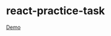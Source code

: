 # react-practice-task

[Demo]([https://www.google.com](https://yuliianovak.github.io/react-practice-task/))
